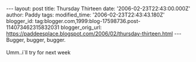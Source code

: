 \-\-- layout: post title: Thursday Thirteen date:
\'2006-02-23T22:43:00.000Z\' author: Paddy tags: modified\_time:
\'2006-02-23T22:43:43.180Z\' blogger\_id:
tag:blogger.com,1999:blog-17598736.post-114073462315832031
blogger\_orig\_url:
https://paddeesplace.blogspot.com/2006/02/thursday-thirteen.html \-\--
Bugger, bugger, bugger.\
\
Umm..i\`ll try for next week
